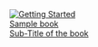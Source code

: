 <div class="card-grid">

  <a class="card" href="../../sample_book/main">
    <img src="../../sample_book/images/logo.png" class="card-icon" alt="Getting Started">
    <div class="card-text">
      <div class="card-title">Sample book</div>
      <div class="card-subtitle">Sub-Title of the book</div>
    </div>
  </a>

</div>